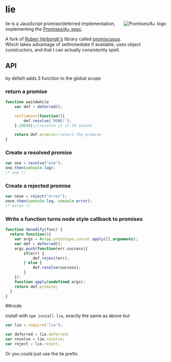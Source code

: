 # lie
<a href="http://promises-aplus.github.com/promises-spec">
  <img src="http://promises-aplus.github.com/promises-spec/assets/logo-small.png"
       alt="Promises/A+ logo" title="Promises/A+ 1.0 compliant" align="right" />
</a>

lie is a JavaScript promise/deferred implementation, implementing the [Promises/A+ spec](http://promises-aplus.github.com/promises-spec/).

A fork of [Ruben Verborgh's](https://github.com/RubenVerborgh) library called [promiscuous](https://github.com/RubenVerborgh/promiscuous).  
Which takes advantage of setImmediate if available, uses object cunstructors, and that I can actually consistently spell.

## API

by defailt adds 3 function to the global scope

### return a promise
```javascript
function waitAwhile
	var def = deferred();

	setTimeout(function(){
		def.resolve('DONE!');
	},10000);//resolve it in 10 secons

	return def.promise//return the promise
}
```

### Create a resolved promise
```javascript
var one = resolve("one");
one.then(console.log);
/* one */
```

### Create a rejected promise
```javascript
var none = reject("error");
none.then(console.log, console.error);
/* error */
```

### Write a function turns node style callback to promises
```javascript
function denodify(func) {
  return function(){
    var args = Array.prototype.concat.apply([],arguments);
    var def = deferred();
    args.push(function(err,success){
        if(err) {
            def.reject(err);
        } else {
            def.resolve(success);
        }
    });
    function.apply(undefined,args);
    return def.promise;
  }
}
```

##node

install with `npm install lie`, exactly the same as above but 

```javascript
var lie = require('lie');

var deferred = lie.deferred;
var resolve = lie.resolve;
var reject = lie.reject;
```

Or you could just use the lie prefix.